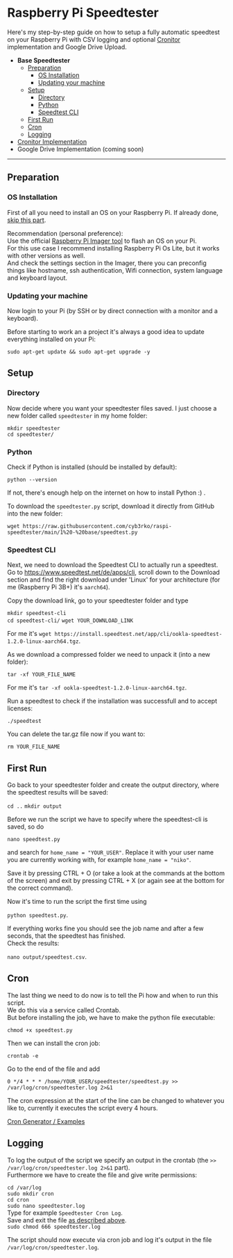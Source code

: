 # Raspberry Pi Speedtester

Here's my step-by-step guide on how to setup a fully automatic speedtest on your Raspberry Pi with CSV logging and optional [Cronitor](https://cronitor.io/) implementation and Google Drive Upload.

- **Base Speedtester**
    - [Preparation](#preparation)
        - [OS Installation](#os-installation)
        - [Updating your machine](#updating-your-machine)
    - [Setup](#setup)
        - [Directory](#directory)
        - [Python](#python)
        - [Speedtest CLI](#speedtest-cli)
    - [First Run](#first-run)
    - [Cron](#cron)
    - [Logging](#logging)
- [Cronitor Implementation](2%20-%20cronitor/README.md)
- Google Drive Implementation (coming soon)

---

## Preparation

### OS Installation

First of all you need to install an OS on your Raspberry Pi. If already done, [skip this part](#updating-your-machine).

Recommendation (personal preference):  
Use the official [Raspberry Pi Imager tool](https://www.raspberrypi.com/software/) to flash an OS on your Pi.  
For this use case I recommend installing Raspberry Pi Os Lite, but it works with other versions as well.  
And check the settings section in the Imager, there you can preconfig things like hostname, ssh authentication, Wifi connection, system language and keyboard layout.

### Updating your machine

Now login to your Pi (by SSH or by direct connection with a monitor and a keyboard).

Before starting to work an a project it's always a good idea to update everything installed on your Pi:

`sudo apt-get update && sudo apt-get upgrade -y`

## Setup

### Directory

Now decide where you want your speedtester files saved. I just choose a new folder called `speedtester` in my home folder:

`mkdir speedtester`  
`cd speedtester/`

### Python

Check if Python is installed (should be installed by default):

`python --version`

If not, there's enough help on the internet on how to install Python :) .

To download the `speedtester.py` script, download it directly from GitHub into the new folder:

`wget https://raw.githubusercontent.com/cyb3rko/raspi-speedtester/main/1%20-%20base/speedtest.py`

### Speedtest CLI

Next, we need to download the Speedtest CLI to actually run a speedtest.  
Go to https://www.speedtest.net/de/apps/cli, scroll down to the Download section and find the right download under 'Linux' for your architecture (for me (Raspberry Pi 3B+) it's `aarch64`).

Copy the download link, go to your speedtester folder and type

`mkdir speedtest-cli`  
`cd speedtest-cli/`
`wget YOUR_DOWNLOAD_LINK`

For me it's `wget https://install.speedtest.net/app/cli/ookla-speedtest-1.2.0-linux-aarch64.tgz`.

As we download a compressed folder we need to unpack it (into a new folder):

`tar -xf YOUR_FILE_NAME`

For me it's `tar -xf ookla-speedtest-1.2.0-linux-aarch64.tgz`.

Run a speedtest to check if the installation was successfull and to accept licenses:

`./speedtest`

You can delete the tar.gz file now if you want to:

`rm YOUR_FILE_NAME`

## First Run

Go back to your speedtester folder and create the output directory, where the speedtest results will be saved:

`cd ..`
`mkdir output`

Before we run the script we have to specify where the speedtest-cli is saved, so do

`nano speedtest.py`

and search for `home_name = "YOUR_USER"`.
Replace it with your user name you are currently working with, for example `home_name = "niko"`.

Save it by pressing CTRL + O (or take a look at the commands at the bottom of the screen) and exit by pressing CTRL + X (or again see at the bottom for the correct command).

Now it's time to run the script the first time using

`python speedtest.py`.

If everything works fine you should see the job name and after a few seconds, that the speedtest has finished.  
Check the results:

`nano output/speedtest.csv`.

## Cron

The last thing we need to do now is to tell the Pi how and when to run this script.  
We do this via a service called Crontab.  
But before installing the job, we have to make the python file executable:

`chmod +x speedtest.py`

Then we can install the cron job:

`crontab -e`

Go to the end of the file and add

`0 */4 * * * /home/YOUR_USER/speedtester/speedtest.py >> /var/log/cron/speedtester.log 2>&1`

The cron expression at the start of the line can be changed to whatever you like to, currently it executes the script every 4 hours.

[Cron Generator / Examples](https://crontab.guru/examples.html)

## Logging

To log the output of the script we specify an output in the crontab (the `>> /var/log/cron/speedtester.log 2>&1` part).  
Furthermore we have to create the file and give write permissions:

`cd /var/log`  
`sudo mkdir cron`  
`cd cron`  
`sudo nano speedtester.log`  
Type for example `Speedtester Cron Log`.  
Save and exit the file [as described above](#first-run).  
`sudo chmod 666 speedtester.log`

The script should now execute via cron job and log it's output in the file `/var/log/cron/speedtester.log`.
